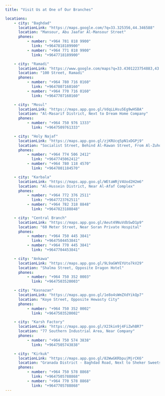 ```yaml
---
title: "Visit Us at One of Our Branches"

locations:
    - city: "Baghdad"
      locationLink: "https://maps.google.com/?q=33.325356,44.346588"
      location: "Mansour, Abu Jaafar Al-Mansour Street"
      phones:
          - number: "+964 781 818 9900"
            link: "+9647818189900"
          - number: "+964 771 818 9900"
            link: "+9647718189900"

    - city: "Ramadi"
      locationLink: "https://www.google.com/maps?q=33.4301223754883,43.354606628418"
      location: "100 Street, Ramadi"
      phones:
          - number: "+964 780 716 0160"
            link: "+9647807160160"
          - number: "+964 770 716 0160"
            link: "+9647707160160"

    - city: "Mosul"
      locationLink: "https://maps.app.goo.gl/VdqLLHsu5Eg9wHSBA"
      location: "Al-Masarif District, Next to Dream Home Company"
      phones:
          - number: "+964 750 976 1333"
            link: "+9647509761333"

    - city: "Holy Najaf"
      locationLink: "https://maps.app.goo.gl/zjKRUcq5pN1xDGPj9"
      location: "Socialist Street, Behind Al-Rawan Street, From Al-Zuhoor Street Side"
      phones:
          - number: "+964 774 506 2412"
            link: "+9647745062412"
          - number: "+964 780 118 4570"
            link: "+9647801184570"

    - city: "Karbala"
      locationLink: "https://maps.app.goo.gl/WEtaWRjV4Uod2H2m6"
      location: "Al-Hussein District, Near Al-Afaf Complex"
      phones:
          - number: "+964 772 376 2511"
            link: "+9647723762511"
          - number: "+964 782 318 8848"
            link: "+9647823188848"

    - city: "Central Branch"
      locationLink: "https://maps.app.goo.gl/Aeut49NuVdbSwD1p9"
      location: "60 Meter Street, Near Soran Private Hospital"
      phones:
          - number: "+964 750 445 3841"
            link: "+9647504453841"
          - number: "+964 770 445 3841"
            link: "+9647704453841"

    - city: "Ankawa"
      locationLink: "https://maps.app.goo.gl/9L9aGWYEYUto7kV29"
      location: "Shalma Street, Opposite Dragon Hotel"
      phones:
          - number: "+964 750 352 0003"
            link: "+9647503520003"

    - city: "Kasnazan"
      locationLink: "https://maps.app.goo.gl/1e8o4sWmZXdYikQp7"
      location: "Koye Street, Opposite Hewasty City"
      phones:
          - number: "+964 750 352 0002"
            link: "+9647503520002"

    - city: "Karsh Factory"
      locationLink: "https://maps.app.goo.gl/X23kin9j4FiZwhBR7"
      location: "77 Southern Industrial Area, Near Company"
      phones:
          - number: "+964 750 574 3838"
            link: "+9647505743838"

    - city: "Kirkuk"
      locationLink: "https://maps.app.goo.gl/82WwGKRbpujMjrCK6"
      location: "Granada District - Baghdad Road, Next to Sheker Sweets"
      phones:
          - number: "+964 750 578 8868"
            link: "+9647505788868"
          - number: "+964 770 578 8868"
            link: "+9647705788868"
---
```

